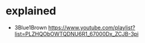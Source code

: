 # explained

* 3Blue1Brown
 https://www.youtube.com/playlist?list=PLZHQObOWTQDNU6R1_67000Dx_ZCJB-3pi


